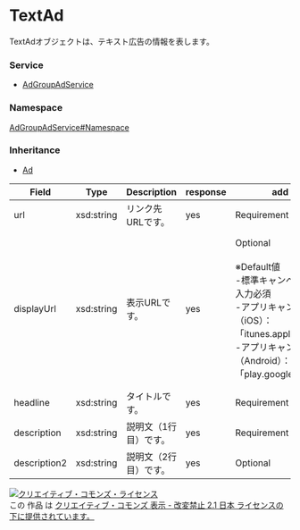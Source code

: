 

# TextAd

TextAdオブジェクトは、テキスト広告の情報を表します。

### Service

+ [AdGroupAdService](../../services/AdGroupAdService.md)

### Namespace

[AdGroupAdService#Namespace](../../services/AdGroupAdService.md#namespace)

### Inheritance

+ [Ad](./Ad.md)

| Field | Type | Description | response | add | set | remove |
| ----- | ---- | ----------- | -------- | --------- | --------- | --------- |
| url | xsd:string | リンク先URLです。 | yes | Requirement | Optional<br/>Updatable | Ignore | |
| displayUrl | xsd:string | 表示URLです。 | yes | Optional<br><br>※Default値<br>-標準キャンペーン：<br>入力必須<br>-アプリキャンペーン（iOS）：<br>「itunes.apple.com」<br>-アプリキャンペーン（Android）：<br>「play.google.com」 | Optional<br/>Updatable<br><br>  ※入力許可<br>  -アプリキャンペーン（iOS）：<br>  「itunes.apple.com」のみ可能<br>  -アプリキャンペーン（Android）：<br>  「play.google.com」のみ可能<br> | Ignore | |
| headline | xsd:string | タイトルです。 | yes | Requirement | Optional<br/>Updatable | Ignore | |
| description | xsd:string | 説明文（1行目）です。 | yes | Requirement | Optional<br/>Updatable | Ignore | |
| description2 | xsd:string | 説明文（2行目）です。 | yes | Optional | Optional<br/>Updatable | Ignore | |

<a rel="license" href="http://creativecommons.org/licenses/by-nd/2.1/jp/"><img alt="クリエイティブ・コモンズ・ライセンス" style="border-width:0" src="https://i.creativecommons.org/l/by-nd/2.1/jp/88x31.png" /></a><br />この 作品 は <a rel="license" href="http://creativecommons.org/licenses/by-nd/2.1/jp/">クリエイティブ・コモンズ 表示 - 改変禁止 2.1 日本 ライセンスの下に提供されています。</a>
